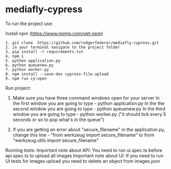 # mediafly-cypress
To run the project use:

Install npm (https://www.npmjs.com/get-npm)

    1. git clone  https://github.com/rodgerfederer/mediafly-cypress.git
    2. in your terminal navigate to the project folder
    3. pip install -r requirements.txt
    4. npm i
    5. python application.py
    6. python queuenew.py
    7. python worker.py
    8. npm install --save-dev cypress-file-upload
    9. npm run cy:open

Run project:
1. Make sure you have three command windows open for your server
    In the first window you are going to type -
    python application.py
    In the the second window you are going to type -
    python queuenew.py
    In the third window you are going to type -
    python worker.py ("it should tick every 5 seconds or so to pop what's in the queue")

2. If you are getting an error about "secure_filename" in the application.py, change this line -
    "from werkzeug import secure_filename" to from "werkzeug.utils import secure_filename"

Running tests:
Important note about API: You need to run ui.spec.ts before api.spec.ts to upload all images
Important note about UI: If you need to run UI tests for images upload you need to delete an object from images.json

